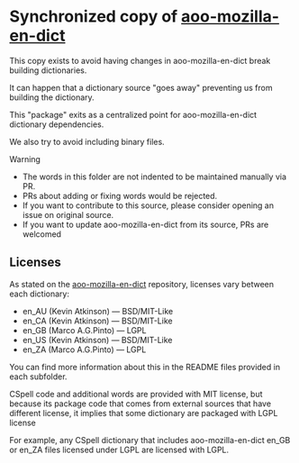 # Synchronized copy of [aoo-mozilla-en-dict](https://github.com/marcoagpinto/aoo-mozilla-en-dict)

This copy exists to avoid having changes in aoo-mozilla-en-dict break building dictionaries.

It can happen that a dictionary source "goes away" preventing us from building the dictionary.

This "package" exits as a centralized point for aoo-mozilla-en-dict dictionary dependencies.

We also try to avoid including binary files.

> [!WARNING]
>
> - The words in this folder are not indented to be maintained manually via PR.
> - PRs about adding or fixing words would be rejected.
> - If you want to contribute to this source, please consider opening an issue on original source.
> - If you want to update aoo-mozilla-en-dict from its source, PRs are welcomed

## Licenses

As stated on the [aoo-mozilla-en-dict](https://github.com/marcoagpinto/aoo-mozilla-en-dict?tab=readme-ov-file#licences-for-the-dictionaries) repository,
licenses vary between each dictionary:

- en_AU (Kevin Atkinson) — BSD/MIT-Like
- en_CA (Kevin Atkinson) — BSD/MIT-Like
- en_GB (Marco A.G.Pinto) — LGPL
- en_US (Kevin Atkinson) — BSD/MIT-Like
- en_ZA (Marco A.G.Pinto) — LGPL

You can find more information about this in the README files provided in each subfolder.

CSpell code and additional words are provided with MIT license, but because its package code that comes
from external sources that have different license, it implies that some dictionary are packaged with LGPL license

For example, any CSpell dictionary that includes aoo-mozilla-en-dict en_GB or en_ZA files licensed under LGPL are licensed with LGPL.
